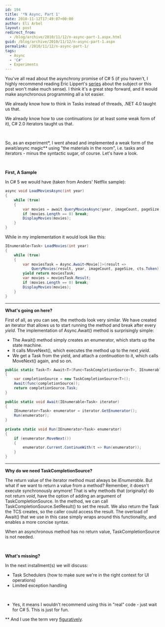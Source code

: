 ```yaml
---
id: 194
title: '*N Async, Part 1'
date: 2010-11-12T17:49:07+00:00
author: Eli Arbel
layout: post
redirect_from:
  - /blog/archive/2010/11/12/n-async-part-1.aspx.html
guid: /blog/archive/2010/11/12/n-async-part-1.aspx
permalink: /2010/11/12/n-async-part-1/
tags:
  - Async
  - 'C#'
  - Experiments
---
```

You've all read about the asynchrony promise of C# 5 (if you haven't, I highly recommend reading Eric Lippert's [series](http://blogs.msdn.com/b/ericlippert/archive/tags/c_2300_+5-0/) about the subject or this post won't make much sense). I think it's a great step forward, and it would make asynchronous programming all a lot easier.

We already know how to think in Tasks instead of threads, .NET 4.0 taught us that.

We already know how to use continuations (or at least some weak form of it), C# 2.0 iterators taught us that.

&#160;

So, as an experiment\*, I went ahead and implemented a weak form of the await/async magic\** using "the materials in the room", i.e. tasks and iterators - minus the syntactic sugar, of course. Let's have a look.

&#160;

**First, A Sample**

In C# 5 we would have (taken from Anders' Netflix sample):

```csharp
async void LoadMoviesAsync(int year)
{
	while (true)
	{
		var movies = await QueryMoviesAsync(year, imageCount, pageSize, cts.Token);
		if (movies.Length == 0) break;
		DisplayMovies(movies);
	}
}
```

While in my implementation it would look like this:

```csharp
IEnumerable<Task> LoadMovies(int year)
{
	while (true)
	{
		var moviesTask = Async.Await<Movie[]>(result =>
			QueryMovies(result, year, imageCount, pageSize, cts.Token));
		yield return moviesTask;
		var movies = moviesTask.Result;
		if (movies.Length == 0) break;
		DisplayMovies(movies);
	}
}
```

****

**What's going on here?**

First of all, as you can see, the methods look very similar. We have created an iterator that allows us to start running the method and break after every _yield_. The implementation of Async.Await() method is surprisingly simple:

  * The Await() method simply creates an enumerator, which starts up the state machine.
  * It calls MoveNext(), which executes the method up to the next _yield_.
  * We get a Task from the yield, and attach a _continuation_ to it, which calls MoveNext() again, and so on.

```csharp
public static Task<T> Await<T>(Func<TaskCompletionSource<T>, IEnumerable<Task>> func)
{
	var completionSource = new TaskCompletionSource<T>();
	Await(func(completionSource));
	return completionSource.Task;
}
 
public static void Await(IEnumerable<Task> iterator)
{
	IEnumerator<Task> enumerator = iterator.GetEnumerator();
	Run(enumerator);
}
 
private static void Run(IEnumerator<Task> enumerator)
{
	if (enumerator.MoveNext())
	{
		enumerator.Current.ContinueWith(t => Run(enumerator));
	}
}
```

****

**Why do we need TaskCompletionSource?**

The return value of the iterator method must always be _IEnumerable<Task>_. But what if we want to return a value from a method? Remember, it doesn't execute synchronously anymore! That is why methods that (originally) do not return _void_, have the option of adding an argument of TaskCompletionSource. In the method, we can call TaskCompletionSource.SetResult() to set the result. We also return the Task the TCS creates, so the caller could access the result. The overload of Await() that we use in this case simply wraps around this functionality, and enables a more concise syntax.

When an asynchronous method has no return value, TaskCompletionSource is not needed.

&#160;

**What's missing?**

In the next installment(s) we will discuss:

  * Task Schedulers (how to make sure we're in the right context for UI operations)
  * Limited exception handling

&#160;

* Yes, it means I wouldn't recommend using this in "real" code - just wait for C# 5. This is just for fun.

** And I use the term very [figuratively](http://blogs.msdn.com/b/ericlippert/archive/2009/03/20/it-s-not-magic.aspx).